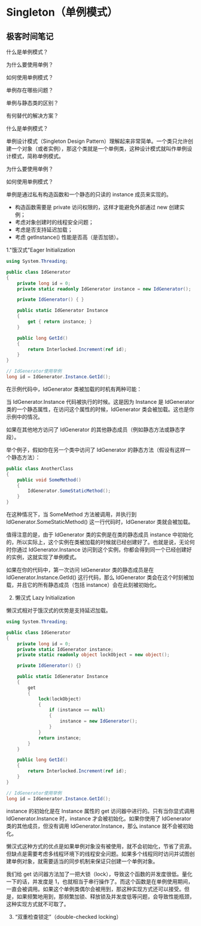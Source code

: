 # Singleton（单例模式）


## 极客时间笔记


什么是单例模式？



为什么要使用单例？

如何使用单例模式？

单例存在哪些问题？

单例与静态类的区别？

有何替代的解决方案？


什么是单例模式？

单例设计模式（Singleton Design Pattern）理解起来非常简单。一个类只允许创建一个对象（或者实例），那这个类就是一个单例类，这种设计模式就叫作单例设计模式，简称单例模式。

为什么要使用单例？


如何使用单例模式？

单例是通过私有构造函数和一个静态的只读的 instance 成员来实现的。

* 构造函数需要是 private 访问权限的，这样才能避免外部通过 new 创建实例；
* 考虑对象创建时的线程安全问题；
* 考虑是否支持延迟加载；
* 考虑 getInstance() 性能是否高（是否加锁）。


1."饿汉式"Eager Initialization

```c#
using System.Threading;

public class IdGenerator
{
    private long id = 0;
    private static readonly IdGenerator instance = new IdGenerator();

    private IdGenerator() { }

    public static IdGenerator Instance
    {
        get { return instance; }
    }

    public long GetId()
    {
        return Interlocked.Increment(ref id);
    }
}

// IdGenerator使用举例
long id = IdGenerator.Instance.GetId();
```

在示例代码中，IdGenerator 类被加载的时机有两种可能：

当 IdGenerator.Instance 代码被执行的时候。这是因为 Instance 是 IdGenerator 类的一个静态属性，在访问这个属性的时候，IdGenerator 类会被加载。这也是你示例中的情况。

如果在其他地方访问了 IdGenerator 的其他静态成员（例如静态方法或静态字段）。

举个例子，假如你在另一个类中访问了 IdGenerator 的静态方法（假设有这样一个静态方法）：

```c#
public class AnotherClass
{
    public void SomeMethod()
    {
        IdGenerator.SomeStaticMethod();
    }
}
```

在这种情况下，当 SomeMethod 方法被调用，并执行到 IdGenerator.SomeStaticMethod() 这一行代码时，IdGenerator 类就会被加载。

值得注意的是，由于 IdGenerator 类的实例是在类的静态成员 instance 中初始化的，所以实际上，这个实例在类被加载的时候就已经创建好了。也就是说，无论何时你通过 IdGenerator.Instance 访问到这个实例，你都会得到同一个已经创建好的实例，这就实现了单例模式。

如果在你的代码中，第一次访问 IdGenerator 类的静态成员是在 IdGenerator.Instance.GetId() 这行代码，那么 IdGenerator 类会在这个时刻被加载，并且它的所有静态成员（包括 instance）会在此刻被初始化。

2. 懒汉式 Lazy Initialization

懒汉式相对于饿汉式的优势是支持延迟加载。

```csharp
using System.Threading;

public class IdGenerator
{
    private long id = 0;
    private static IdGenerator instance;
    private static readonly object lockObject = new object();

    private IdGenerator() {}

    public static IdGenerator Instance
    {
        get
        {
            lock(lockObject)
            {
                if (instance == null)
                {
                    instance = new IdGenerator();
                }
            }
            return instance;
        }
    }

    public long GetId()
    {
        return Interlocked.Increment(ref id);
    }
}

// IdGenerator使用举例
long id = IdGenerator.Instance.GetId();
```

instance 的初始化是在 Instance 属性的 get 访问器中进行的。只有当你显式调用 IdGenerator.Instance 时，instance 才会被初始化。如果你使用了 IdGenerator 类的其他成员，但没有调用 IdGenerator.Instance，那么 instance 就不会被初始化。


懒汉式这种方式的优点是如果单例对象没有被使用，就不会初始化，节省了资源。但缺点是需要考虑多线程环境下的线程安全问题。如果多个线程同时访问并试图创建单例对象，就需要适当的同步机制来保证只创建一个单例对象。


我们给 get 访问器方法加了一把大锁（lock），导致这个函数的并发度很低。量化一下的话，并发度是 1，也就相当于串行操作了。而这个函数是在单例使用期间，一直会被调用。如果这个单例类偶尔会被用到，那这种实现方式还可以接受。但是，如果频繁地用到，那频繁加锁、释放锁及并发度低等问题，会导致性能瓶颈，这种实现方式就不可取了。

3. “双重检查锁定”（double-checked locking）

